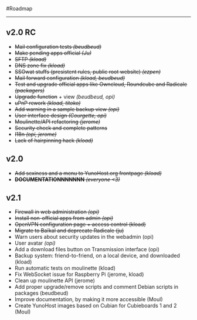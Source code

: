 #Roadmap

---

## v2.0 RC

* ~~Mail configuration tests *(beudbeud)*~~
* ~~Make pending apps official *(Ju)*~~
* ~~SFTP *(kload)*~~
* ~~DNS zone fix *(kload)*~~
* ~~SSOwat stuffs (presistent rules, public root website) *(ezpen)*~~
* ~~Mail forward configuration *(kload, beudbeud)*~~
* ~~Test and upgrade official apps like Owncloud, Roundcube and Radicale *(packagers)*~~
* ~~Upgrade function~~ + view *(beudbeud, opi)*
* ~~uPnP rework *(kload, titoko)*~~
* ~~Add warning in a sample backup view *(opi)*~~
* ~~User interface design *(Courgette, opi)*~~
* ~~Moulinette/API refactoring *(jerome)*~~
* ~~Security check and complete patterns~~
* ~~I18n *(opi, jerome)*~~
* ~~Lack of hairpinning hack *(kload)*~~


## v2.0

* ~~Add sexiness and a menu to YunoHost.org frontpage *(kload)*~~
* ~~**DOCUMENTATIONNNNNNN** *(everyone <3)*~~

## v2.1

* ~~Firewall in web administration *(opi)*~~
* ~~Install non-official apps from admin *(opi)*~~
* ~~OpenVPN configuration page + access control (kload)~~
* ~~Migrate to Baïkal and deprecate Radicale (ju)~~
* Warn users about security updates in the webadmin (opi)
* User avatar *(opi)*
* Add a download files button on Transmission interface (opi)
* Backup system: friend-to-friend, on a local device, and downloaded (kload)
* Run automatic tests on moulinette (kload)
* Fix WebSocket issue for Raspberry Pi (jerome, kload)
* Clean up moulinette API (jerome)
* Add proper upgrade/remove scripts and comment Debian scripts in packages (beudbeud)
* Improve documentation, by making it more accessible (Moul)
* Create YunoHost images based on Cubian for Cubieboards 1 and 2 (Moul)

